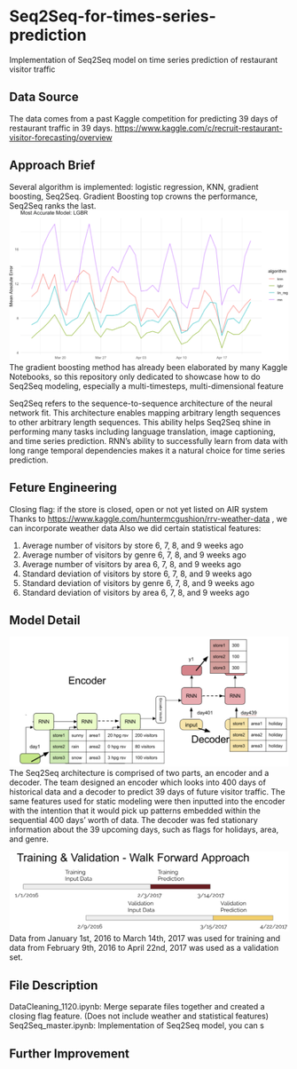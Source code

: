 # Seq2Seq-for-times-series-prediction
Implementation of Seq2Seq model on time series prediction of restaurant visitor traffic
## Data Source
The data comes from a past Kaggle competition for predicting 39 days of restaurant traffic in 39 days.
https://www.kaggle.com/c/recruit-restaurant-visitor-forecasting/overview

## Approach Brief
Several algorithm is implemented: logistic regression,  KNN, gradient boosting, Seq2Seq. Gradient Boosting top crowns the performance, Seq2Seq ranks the last.
![Model Performance Comparison](https://github.com/Jiejanet/Seq2Seq-for-times-series-prediction/blob/master/Model%20Performance.png)
The gradient boosting method has already been elaborated by many Kaggle Notebooks, so this repository only dedicated to showcase how to do Seq2Seq modeling, especially a multi-timesteps, multi-dimensional feature

Seq2Seq refers to the sequence-to-sequence architecture of the neural network fit. This architecture enables mapping arbitrary length sequences to other arbitrary length sequences. This ability helps Seq2Seq shine in performing many tasks including language translation, image captioning, and time series prediction. RNN’s ability to successfully learn from data with long range temporal dependencies makes it a natural choice for time series prediction. 

## Feture Engineering
Closing flag: if the store is closed, open or not yet listed on AIR system
Thanks to https://www.kaggle.com/huntermcgushion/rrv-weather-data , we can incorporate weather data
Also we did certain statistical features:
1. Average number of visitors by store 6, 7, 8, and 9 weeks ago
2. Average number of visitors by genre 6, 7, 8, and 9 weeks ago
3. Average number of visitors by area 6, 7, 8, and 9 weeks ago
4. Standard deviation of visitors by store 6, 7, 8, and 9 weeks ago
5. Standard deviation of visitors by genre 6, 7, 8, and 9 weeks ago
6. Standard deviation of visitors by area 6, 7, 8, and 9 weeks ago

## Model Detail
![Model Structure](https://github.com/Jiejanet/Seq2Seq-for-times-series-prediction/blob/master/Model%20Structure.png)
The Seq2Seq architecture is comprised of two parts, an encoder and a decoder. The team designed an encoder which looks into 400 days of historical data and a decoder to predict 39 days of future visitor traffic. The same features used for static modeling were then inputted into the encoder with the intention that it would pick up patterns embedded within the sequential 400 days’ worth of data. The decoder was fed stationary information about the 39 upcoming days, such as flags for holidays, area, and genre.

![Train and Validation Split](https://github.com/Jiejanet/Seq2Seq-for-times-series-prediction/blob/master/Train%20and%20validation%20split.png)
Data from January 1st, 2016 to March 14th, 2017 was used for training and data from February 9th, 2016 to April 22nd, 2017 was used as a validation set.

## File Description
DataCleaning_1120.ipynb: Merge separate files together and created a closing flag feature. (Does not include weather and statistical features)
Seq2Seq_master.ipynb: Implementation of Seq2Seq model, you can s


## Further Improvement
